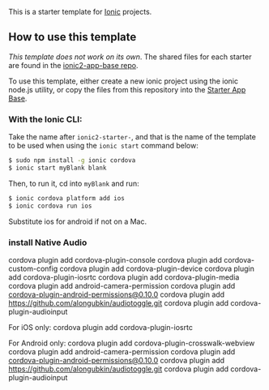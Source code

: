 This is a starter template for [Ionic](http://ionicframework.com/docs/) projects.

## How to use this template

*This template does not work on its own*. The shared files for each starter are found in the [ionic2-app-base repo](https://github.com/driftyco/ionic2-app-base).

To use this template, either create a new ionic project using the ionic node.js utility, or copy the files from this repository into the [Starter App Base](https://github.com/driftyco/ionic2-app-base).

### With the Ionic CLI:

Take the name after `ionic2-starter-`, and that is the name of the template to be used when using the `ionic start` command below:

```bash
$ sudo npm install -g ionic cordova
$ ionic start myBlank blank
```

Then, to run it, cd into `myBlank` and run:

```bash
$ ionic cordova platform add ios
$ ionic cordova run ios
```

Substitute ios for android if not on a Mac.

### install Native Audio

cordova plugin add cordova-plugin-console
cordova plugin add cordova-custom-config
cordova plugin add cordova-plugin-device
cordova plugin add cordova-plugin-iosrtc
cordova plugin add cordova-plugin-media
cordova plugin add android-camera-permission
cordova plugin add cordova-plugin-android-permissions@0.10.0
cordova plugin add https://github.com/alongubkin/audiotoggle.git
cordova plugin add cordova-plugin-audioinput


For iOS only:
cordova plugin add cordova-plugin-iosrtc

For Android only:
cordova plugin add cordova-plugin-crosswalk-webview
cordova plugin add android-camera-permission
cordova plugin add cordova-plugin-android-permissions@0.10.0
cordova plugin add https://github.com/alongubkin/audiotoggle.git
cordova plugin add cordova-plugin-audioinput
